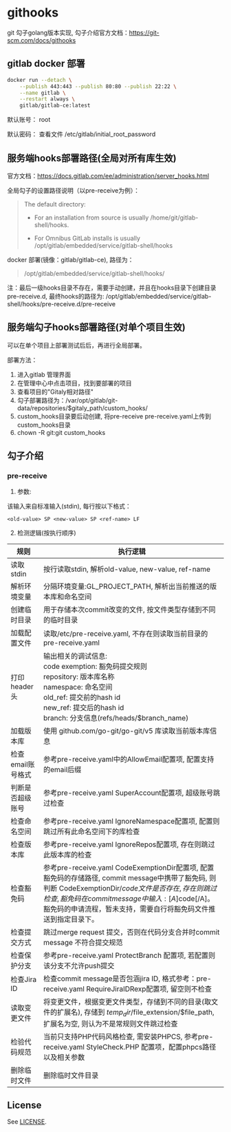 # githooks

git 勾子golang版本实现, 勾子介绍官方文档：https://git-scm.com/docs/githooks

## gitlab docker 部署

```bash
docker run --detach \
    --publish 443:443 --publish 80:80 --publish 22:22 \
    --name gitlab \
    --restart always \
    gitlab/gitlab-ce:latest
```

默认账号： root

默认密码： 查看文件 /etc/gitlab/initial_root_password


## 服务端hooks部署路径(全局对所有库生效)

官方文档：https://docs.gitlab.com/ee/administration/server_hooks.html

全局勾子的设置路径说明（以pre-receive为例）：

> The default directory:
> 
>    * For an installation from source is usually /home/git/gitlab-shell/hooks. 
>
>    * For Omnibus GitLab installs is usually /opt/gitlab/embedded/service/gitlab-shell/hooks

docker 部署(镜像：gitlab/gitlab-ce), 路径为：

> /opt/gitlab/embedded/service/gitlab-shell/hooks/

 注：最后一级hooks目录不存在，需要手动创建，并且在hooks目录下创建目录pre-receive.d, 最终hooks的路径为:
 /opt/gitlab/embedded/service/gitlab-shell/hooks/pre-receive.d/pre-receive

## 服务端勾子hooks部署路径(对单个项目生效)

可以在单个项目上部署测试后后，再进行全局部署。

部署方法：

1. 进入gitlab 管理界面
2. 在管理中心中点击项目，找到要部署的项目
3. 查看项目的"Gitaly相对路径"
4. 勾子部署路径为：/var/opt/gitlab/git-data/repositories/$gitaly_path/custom_hooks/
5. custom_hooks目录要后动创建, 将pre-receive pre-receive.yaml上传到custom_hooks目录
6. chown -R git:git custom_hooks

## 勾子介绍

### pre-receive

1. 参数:

该输入来自标准输入(stdin), 每行按以下格式：
 ```
 <old-value> SP <new-value> SP <ref-name> LF
 ```

2. 检测逻辑(按执行顺序)

|  规则             |  执行逻辑    |
|  ----            | ----        | 
| 读取stdin        | 按行读取stdin, 解析old-value, new-value, ref-name |
| 解析环境变量      | 分隔环境变量:GL_PROJECT_PATH, 解析出当前推送的版本库和命名空间 |
| 创建临时目录      | 用于存储本次commit改变的文件, 按文件类型存储到不同的临时目录 |
| 加载配置文件      | 读取/etc/pre-receive.yaml, 不存在则读取当前目录的pre-receive.yaml |
| 打印header头     | 输出相关的调试信息: <br />code exemption: 豁免码提交规则 <br />repository: 版本库名称<br />namespace: 命名空间 <br />old_ref: 提交前的hash id <br /> new_ref: 提交后的hash id <br />branch: 分支信息(refs/heads/$branch_name) |
| 加载版本库        | 使用 github.com/go-git/go-git/v5 库读取当前版本库信息 |
| 检查email账号格式 | 参考pre-receive.yaml中的AllowEmail配置项, 配置支持的email后缀 |
| 判断是否超级账号   | 参考pre-receive.yaml SuperAccount配置项, 超级账号跳过检查 |
| 检查命名空间      | 参考pre-receive.yaml IgnoreNamespace配置项, 配置则跳过所有此命名空间下的库检查 |
| 检查版本库        | 参考pre-receive.yaml IgnoreRepos配置项, 存在则跳过此版本库的检查 |
| 检查豁免码        | 参考pre-receive.yaml CodeExemptionDir配置项, 配置豁免码的存储路径, commit message中携带了豁免码, 则判断 CodeExemptionDir/$code 文件是否存在, 存在则跳过检查, 豁免码在commit message中输入:[A]$code[/A]。豁免码的申请流程，暂未支持，需要自行将豁免码文件推送到指定目录下。 |
| 检查提交方式      | 跳过merge request 提交，否则在代码分支合并时commit message 不符合提交规范 |
| 检查保护分支      | 参考pre-receive.yaml ProtectBranch 配置项, 若配置则该分支不允许push提交 |
| 检查Jira ID      | 检查commit message是否包涵jira ID, 格式参考：pre-receive.yaml RequireJiraIDRexp配置项, 留空则不检查 |
| 读取变更文件      | 将变更文件，根据变更文件类型，存储到不同的目录(取文件的扩展名), 存储到 $temp_dir/$file_extension/$file_path, 扩展名为空, 则认为不是常规则文件跳过检查 |
| 检验代码规范      | 当前只支持PHP代码风格检查, 需安装PHPCS, 参考pre-receive.yaml StyleCheck.PHP 配置项，配置phpcs路径以及相关参数 |
| 删除临时文件      | 删除临时文件目录 |


## License

See [LICENSE](./LICENSE).
